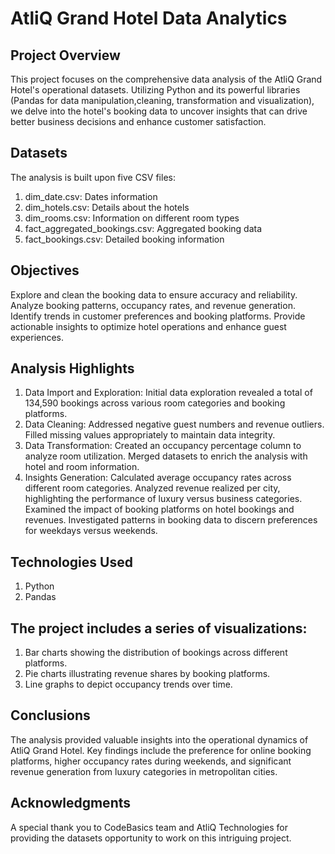 # AtliQ Grand Hotel Data Analytics

## Project Overview
This project focuses on the comprehensive data analysis of the AtliQ Grand Hotel's operational datasets. Utilizing Python and its powerful libraries (Pandas for data manipulation,cleaning, transformation and visualization), we delve into the hotel's booking data to uncover insights that can drive better business decisions and enhance customer satisfaction.

## Datasets

The analysis is built upon five CSV files:

1. dim_date.csv: Dates information
2. dim_hotels.csv: Details about the hotels
3. dim_rooms.csv: Information on different room types
4. fact_aggregated_bookings.csv: Aggregated booking data
5. fact_bookings.csv: Detailed booking information

## Objectives
Explore and clean the booking data to ensure accuracy and reliability.
Analyze booking patterns, occupancy rates, and revenue generation.
Identify trends in customer preferences and booking platforms.
Provide actionable insights to optimize hotel operations and enhance guest experiences.

## Analysis Highlights
1. Data Import and Exploration: Initial data exploration revealed a total of 134,590 bookings across various room categories and booking platforms.
2. Data Cleaning:
Addressed negative guest numbers and revenue outliers.
Filled missing values appropriately to maintain data integrity.
3. Data Transformation:
Created an occupancy percentage column to analyze room utilization.
Merged datasets to enrich the analysis with hotel and room information.
4. Insights Generation:
Calculated average occupancy rates across different room categories.
Analyzed revenue realized per city, highlighting the performance of luxury versus business categories.
Examined the impact of booking platforms on hotel bookings and revenues.
Investigated patterns in booking data to discern preferences for weekdays versus weekends.

## Technologies Used
1. Python
2. Pandas

## The project includes a series of visualizations:

1. Bar charts showing the distribution of bookings across different platforms.
2. Pie charts illustrating revenue shares by booking platforms.
3. Line graphs to depict occupancy trends over time.

## Conclusions
The analysis provided valuable insights into the operational dynamics of AtliQ Grand Hotel. Key findings include the preference for online booking platforms, higher occupancy rates during weekends, and significant revenue generation from luxury categories in metropolitan cities.

## Acknowledgments
A special thank you to CodeBasics team and AtliQ Technologies for providing the datasets opportunity to work on this intriguing project.

